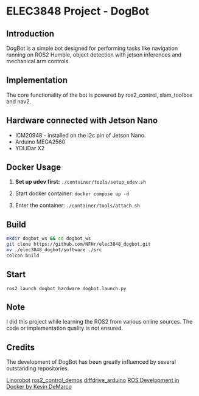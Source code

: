 # ELEC3848 Project - DogBot

## Introduction

DogBot is a simple bot designed for performing tasks like navigation running on ROS2 Humble, object detection with jetson inferences and mechanical arm controls.

## Implementation

The core functionality of the bot is powered by ros2_control, slam_toolbox and nav2.

## Hardware connected with Jetson Nano

* ICM20948 - installed on the i2c pin of Jetson Nano.
* Arduino MEGA2560
* YDLiDar X2

## Docker Usage

1. **Set up udev first:** `./container/tools/setup_udev.sh`

2. Start docker container: `docker compose up -d`

3. Enter the container: `./container/tools/attach.sh`

## Build

```sh
mkdir dogbot_ws && cd dogbot_ws
git clone https://github.com/NFHr/elec3848_dogbot.git
mv ./elec3848_dogbot/software ./src
colcon build
```

## Start

`
ros2 launch dogbot_hardware dogbot.launch.py
`

## Note

I did this project while learning the ROS2 from various online sources. The code or implementation quality is not ensured.

## Credits

The development of DogBot has been greatly influenced by several outstanding repositories.

[Linorobot](https://linorobot.org/)
[ros2_control_demos](https://github.com/ros-controls/ros2_control_demos)
[diffdrive_arduino](https://github.com/joshnewans/diffdrive_arduino/tree/humble)
[ROS Development in Docker by Kevin DeMarco](https://www.kevindemarco.com/ros/docker/docker-compose/robotics/programming/development/2022/12/28/ros-docker.html)